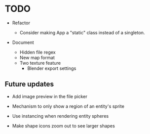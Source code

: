 # TODO
- Refactor
  - Consider making App a "static" class instead of a singleton.

- Document
  - Hidden file regex
  - New map format
  - Two texture feature
    - Blender export settings


## Future updates

- Add image preview in the file picker

- Mechanism to only show a region of an entity's sprite

- Use instancing when rendering entity spheres

- Make shape icons zoom out to see larger shapes

